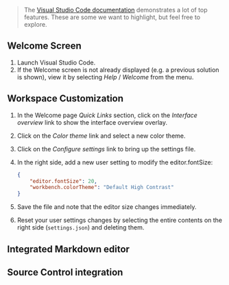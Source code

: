  > The [Visual Studio Code documentation](https://code.visualstudio.com/docs/getstarted/) demonstrates a lot of top features. These are some we want to highlight, but feel free to explore.
 
 ## Welcome Screen
 
1. Launch Visual Studio Code.
1. If the Welcome screen is not already displayed (e.g. a previous solution is shown), view it by selecting *Help* / *Welcome* from the menu.

## Workspace Customization

1. In the Welcome page *Quick Links* section, click on the *Interface overview* link to show the interface overview overlay.
1. Click on the *Color theme* link and select a new color theme.
1. Click on the *Configure settings* link to bring up the settings file.
1. In the right side, add a new user setting to modify the editor.fontSize:

    ```json
    {
        "editor.fontSize": 20,
        "workbench.colorTheme": "Default High Contrast"
    }
    ```
    
 1. Save the file and note that the editor size changes immediately.
 1. Reset your user settings changes by selecting the entire contents on the right side (`settings.json`) and deleting them.
 
 ## Integrated Markdown editor
 
 ## Source Control integration
